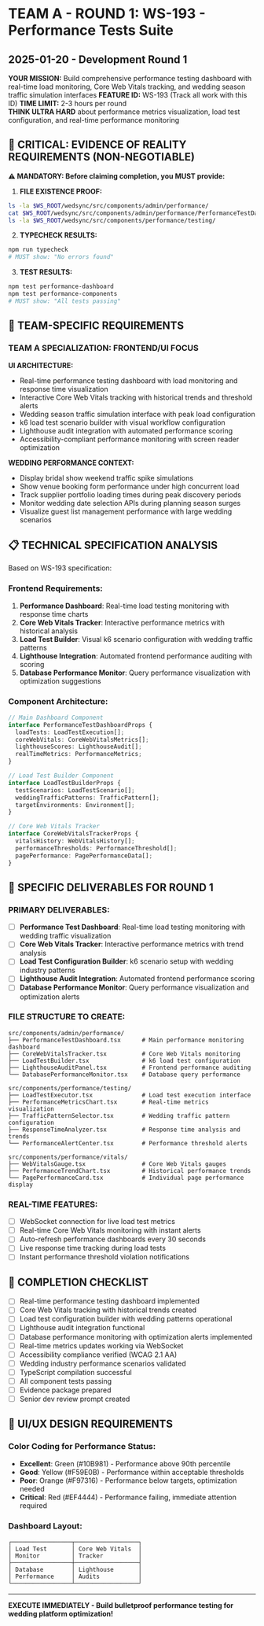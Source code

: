 # TEAM A - ROUND 1: WS-193 - Performance Tests Suite
## 2025-01-20 - Development Round 1

**YOUR MISSION:** Build comprehensive performance testing dashboard with real-time load monitoring, Core Web Vitals tracking, and wedding season traffic simulation interfaces
**FEATURE ID:** WS-193 (Track all work with this ID)
**TIME LIMIT:** 2-3 hours per round  
**THINK ULTRA HARD** about performance metrics visualization, load test configuration, and real-time performance monitoring

## 🚨 CRITICAL: EVIDENCE OF REALITY REQUIREMENTS (NON-NEGOTIABLE)

**⚠️ MANDATORY: Before claiming completion, you MUST provide:**

1. **FILE EXISTENCE PROOF:**
```bash
ls -la $WS_ROOT/wedsync/src/components/admin/performance/
cat $WS_ROOT/wedsync/src/components/admin/performance/PerformanceTestDashboard.tsx | head -20
ls -la $WS_ROOT/wedsync/src/components/performance/testing/
```

2. **TYPECHECK RESULTS:**
```bash
npm run typecheck
# MUST show: "No errors found"
```

3. **TEST RESULTS:**
```bash
npm test performance-dashboard
npm test performance-components
# MUST show: "All tests passing"
```

## 🎯 TEAM-SPECIFIC REQUIREMENTS

### TEAM A SPECIALIZATION: **FRONTEND/UI FOCUS**

**UI ARCHITECTURE:**
- Real-time performance testing dashboard with load monitoring and response time visualization
- Interactive Core Web Vitals tracking with historical trends and threshold alerts
- Wedding season traffic simulation interface with peak load configuration
- k6 load test scenario builder with visual workflow configuration
- Lighthouse audit integration with automated performance scoring
- Accessibility-compliant performance monitoring with screen reader optimization

**WEDDING PERFORMANCE CONTEXT:**
- Display bridal show weekend traffic spike simulations
- Show venue booking form performance under high concurrent load
- Track supplier portfolio loading times during peak discovery periods
- Monitor wedding date selection APIs during planning season surges
- Visualize guest list management performance with large wedding scenarios

## 📋 TECHNICAL SPECIFICATION ANALYSIS

Based on WS-193 specification:

### Frontend Requirements:
1. **Performance Dashboard**: Real-time load testing monitoring with response time charts
2. **Core Web Vitals Tracker**: Interactive performance metrics with historical analysis
3. **Load Test Builder**: Visual k6 scenario configuration with wedding traffic patterns
4. **Lighthouse Integration**: Automated frontend performance auditing with scoring
5. **Database Performance Monitor**: Query performance visualization with optimization suggestions

### Component Architecture:
```typescript
// Main Dashboard Component
interface PerformanceTestDashboardProps {
  loadTests: LoadTestExecution[];
  coreWebVitals: CoreWebVitalsMetrics[];
  lighthouseScores: LighthouseAudit[];
  realTimeMetrics: PerformanceMetrics;
}

// Load Test Builder Component
interface LoadTestBuilderProps {
  testScenarios: LoadTestScenario[];
  weddingTrafficPatterns: TrafficPattern[];
  targetEnvironments: Environment[];
}

// Core Web Vitals Tracker
interface CoreWebVitalsTrackerProps {
  vitalsHistory: WebVitalsHistory[];
  performanceThresholds: PerformanceThreshold[];
  pagePerformance: PagePerformanceData[];
}
```

## 🎯 SPECIFIC DELIVERABLES FOR ROUND 1

### PRIMARY DELIVERABLES:
- [ ] **Performance Test Dashboard**: Real-time load testing monitoring with wedding traffic visualization
- [ ] **Core Web Vitals Tracker**: Interactive performance metrics with trend analysis
- [ ] **Load Test Configuration Builder**: k6 scenario setup with wedding industry patterns
- [ ] **Lighthouse Audit Integration**: Automated frontend performance scoring
- [ ] **Database Performance Monitor**: Query performance visualization and optimization alerts

### FILE STRUCTURE TO CREATE:
```
src/components/admin/performance/
├── PerformanceTestDashboard.tsx      # Main performance monitoring dashboard
├── CoreWebVitalsTracker.tsx          # Core Web Vitals monitoring
├── LoadTestBuilder.tsx               # k6 load test configuration
├── LighthouseAuditPanel.tsx          # Frontend performance auditing
└── DatabasePerformanceMonitor.tsx    # Database query performance

src/components/performance/testing/
├── LoadTestExecutor.tsx              # Load test execution interface
├── PerformanceMetricsChart.tsx       # Real-time metrics visualization
├── TrafficPatternSelector.tsx        # Wedding traffic pattern configuration
├── ResponseTimeAnalyzer.tsx          # Response time analysis and trends
└── PerformanceAlertCenter.tsx        # Performance threshold alerts

src/components/performance/vitals/
├── WebVitalsGauge.tsx                # Core Web Vitals gauges
├── PerformanceTrendChart.tsx         # Historical performance trends
└── PagePerformanceCard.tsx           # Individual page performance display
```

### REAL-TIME FEATURES:
- [ ] WebSocket connection for live load test metrics
- [ ] Real-time Core Web Vitals monitoring with instant alerts
- [ ] Auto-refresh performance dashboards every 30 seconds
- [ ] Live response time tracking during load tests
- [ ] Instant performance threshold violation notifications

## 🏁 COMPLETION CHECKLIST
- [ ] Real-time performance testing dashboard implemented
- [ ] Core Web Vitals tracking with historical trends created
- [ ] Load test configuration builder with wedding patterns operational
- [ ] Lighthouse audit integration functional
- [ ] Database performance monitoring with optimization alerts implemented
- [ ] Real-time metrics updates working via WebSocket
- [ ] Accessibility compliance verified (WCAG 2.1 AA)
- [ ] Wedding industry performance scenarios validated
- [ ] TypeScript compilation successful
- [ ] All component tests passing
- [ ] Evidence package prepared
- [ ] Senior dev review prompt created

## 🎨 UI/UX DESIGN REQUIREMENTS

### Color Coding for Performance Status:
- **Excellent**: Green (#10B981) - Performance above 90th percentile
- **Good**: Yellow (#F59E0B) - Performance within acceptable thresholds
- **Poor**: Orange (#F97316) - Performance below targets, optimization needed
- **Critical**: Red (#EF4444) - Performance failing, immediate attention required

### Dashboard Layout:
```
┌─────────────────┬──────────────────┐
│ Load Test       │ Core Web Vitals  │
│ Monitor         │ Tracker          │
├─────────────────┼──────────────────┤
│ Database        │ Lighthouse       │
│ Performance     │ Audits           │
└─────────────────┴──────────────────┘
```

---

**EXECUTE IMMEDIATELY - Build bulletproof performance testing for wedding platform optimization!**